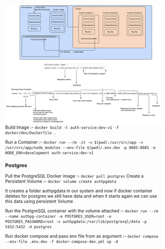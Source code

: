 ![alt text](<docker -notes-1.png>)
Build Image :- `docker build -t auth-service:dev-v1 -f docker/dev/Dockerfile .`

Run a Container :- `docker run --rm -it -v $(pwd):/usr/src/app -v /usr/src/app/node_modules --env-file $(pwd)/.env.dev -p 8085:8085 -e NODE_ENV=development auth-service:dev-v1`

### Postgres

Pull the PostgreSQL Docker image :- `docker pull postgres`
Create a Persistent Volume :- `docker volume create authpgdata`

It creates a folder authpgdata in our system and now if docker container deletes for postgres we still have data and when it starts again we can use this data using persistent Volume

Run the PostgreSQL container with the volume attached :- `docker run --rm --name authpg-container -e POSTGRES_USER=root -e POSTGRES_PASSWORD=root -v authpgdata:/var/lib/postgresql/data -p 5432:5432 -d postgres`

Run docker compose and pass env file from as argument :- `docker compose --env-file .env.dev -f docker-compose-dev.yml up -d`
